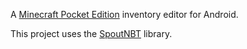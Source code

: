 A [Minecraft Pocket Edition](https://play.google.com/store/apps/details?id=com.mojang.minecraftpe) inventory editor for Android.

This project uses the [SpoutNBT](https://github.com/SpoutDev/SpoutNBT) library.
